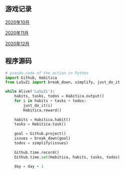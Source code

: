 ## 游戏记录

[2020年10月](202010/README.md)

[2020年11月](202011/README.md)

[2020年12月](202012/README.md)

##  程序源码

``` python
# pseudo-code of the action in Python
import Github, Habitica
from LuSuZi import break_down, simplify, just_do_it

while Alive('LuSuZi'):
    habits, tasks, todos = Habitica.output()
    for i in habits + tasks + todos:
        just_do_it(i)
        Habitica.reward()
    
    habits = Habitica.habit()
    tasks = Habitica.task()
    
    goal = Github.project()
    issues = break_down(goal)
    todos = simplify(issues)
    
    Github.time.record()
    Github.time.set(Habitica, habits, tasks, todos)
    
    day = day + 1
```


